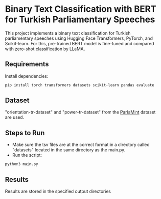 # Binary Text Classification with BERT for Turkish Parliamentary Speeches

This project implements a binary text classification  for Turkish parliamentary speeches using Hugging Face Transformers, PyTorch, and Scikit-learn. For this, pre-trained BERT model is fine-tuned and compared with zero-shot classification by LLaMA.

## Requirements
Install dependencies:
```bash
pip install torch transformers datasets scikit-learn pandas evaluate
```

## Dataset
"orientation-tr-dataset"  and  "power-tr-dataset" from the [ParlaMint](https://zenodo.org/doi/10.5281/zenodo.10450640) dataset are used.

## Steps to Run
- Make sure the tsv files are at the correct format in a directory called "datasets" located in the same directory as the main.py.
- Run the script:
 ```bash
python3 main.py
```

## Results
Results are stored in the specified output directories 

